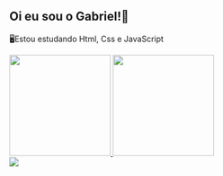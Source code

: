 ###  <h2>Oi eu sou o Gabriel!👋</h2>
🖥️Estou estudando Html, Css e JavaScript

<div>
  <a href="https://github.com/Garycks5">
    <img height="180em" = src="https://github-readme-stats.vercel.app/api?username=Garycks5&show_icons=true&theme=gruvbox&incluide_all_commits_private=true"/>
    <img height="180em" = src="https://github-readme-stats.vercel.app/api/top-langs/?username=Garycks5&theme=gruvbox"/>

    
 </div>
 <div>
    <a href = "mailto:gabrielrick1990@gmail.com"><img src="https://img.shields.io/badge/-Gmail-%23333?style=for-the-badge&logo=gmail&logoColor=white" target="_blank"></a>
    
 </div
